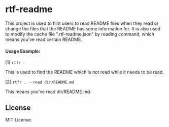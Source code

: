 # rtf-readme

This project is used to hint users to read README files when they read or change the files that the README has some information for. It is also used to modify the cache file ".rtf-readme.json" by reading command, which means you've read certain README.

#### Usage Example:

[1] `rtfr .`

This is used to find the README which is not read while it needs to be read.

[2] `rtfr . --read dir/README.md`

This means you've read dir/README.md.

## License

MIT License.
